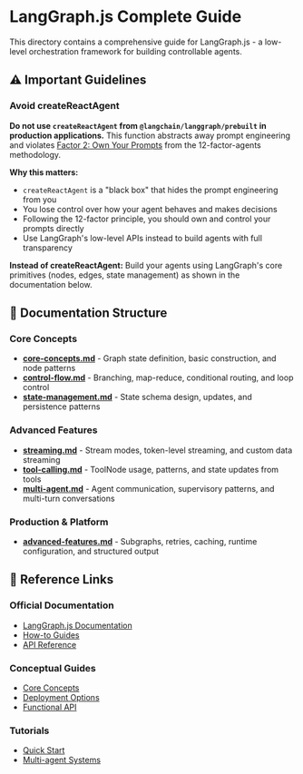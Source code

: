 # LangGraph.js Complete Guide

This directory contains a comprehensive guide for LangGraph.js - a low-level orchestration framework for building controllable agents.

## ⚠️ Important Guidelines

### Avoid createReactAgent
**Do not use `createReactAgent` from `@langchain/langgraph/prebuilt` in production applications.** This function abstracts away prompt engineering and violates [Factor 2: Own Your Prompts](https://github.com/humanlayer/12-factor-agents/blob/main/content/factor-02-own-your-prompts.md) from the 12-factor-agents methodology.

**Why this matters:**
- `createReactAgent` is a "black box" that hides the prompt engineering from you
- You lose control over how your agent behaves and makes decisions
- Following the 12-factor principle, you should own and control your prompts directly
- Use LangGraph's low-level APIs instead to build agents with full transparency

**Instead of createReactAgent:** Build your agents using LangGraph's core primitives (nodes, edges, state management) as shown in the documentation below.

## 📁 Documentation Structure

### Core Concepts
- **[core-concepts.md](core-concepts.md)** - Graph state definition, basic construction, and node patterns
- **[control-flow.md](control-flow.md)** - Branching, map-reduce, conditional routing, and loop control
- **[state-management.md](state-management.md)** - State schema design, updates, and persistence patterns

### Advanced Features
- **[streaming.md](streaming.md)** - Stream modes, token-level streaming, and custom data streaming
- **[tool-calling.md](tool-calling.md)** - ToolNode usage, patterns, and state updates from tools
- **[multi-agent.md](multi-agent.md)** - Agent communication, supervisory patterns, and multi-turn conversations

### Production & Platform
- **[advanced-features.md](advanced-features.md)** - Subgraphs, retries, caching, runtime configuration, and structured output

## 🔗 Reference Links

### Official Documentation
- [LangGraph.js Documentation](https://langchain-ai.github.io/langgraphjs/)
- [How-to Guides](https://langchain-ai.github.io/langgraphjs/how-tos/)
- [API Reference](https://langchain-ai.github.io/langgraphjs/reference/)

### Conceptual Guides
- [Core Concepts](https://langchain-ai.github.io/langgraphjs/concepts/)
- [Deployment Options](https://langchain-ai.github.io/langgraphjs/concepts/deployment_options/)
- [Functional API](https://langchain-ai.github.io/langgraphjs/concepts/functional_api/)

### Tutorials
- [Quick Start](https://langchain-ai.github.io/langgraphjs/tutorials/introduction/)
- [Multi-agent Systems](https://langchain-ai.github.io/langgraphjs/tutorials/#multi-agent-systems)
